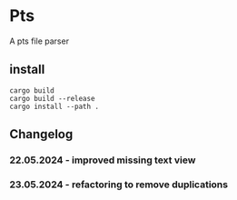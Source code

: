 # Pts
  A pts file parser

## install 
```
cargo build
cargo build --release
cargo install --path . 
```

## Changelog
### 22.05.2024 - improved missing text view
### 23.05.2024 - refactoring to remove duplications
